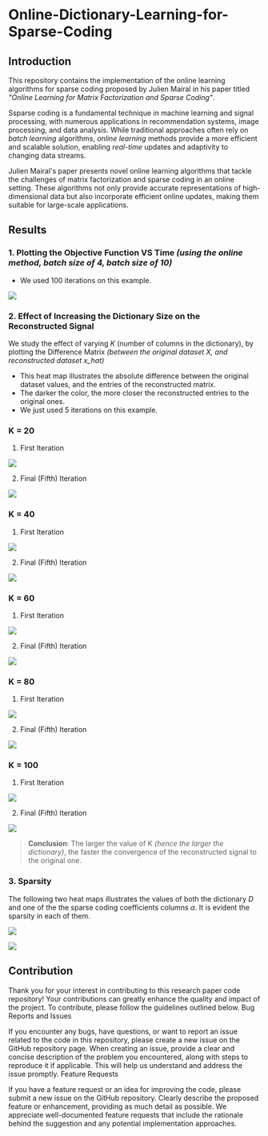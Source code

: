 # Online-Dictionary-Learning-for-Sparse-Coding

## Introduction

This repository contains the implementation of the online learning algorithms for sparse coding proposed by Julien Mairal in his paper titled _"Online Learning for Matrix Factorization and Sparse Coding"_.

Ssparse coding is a fundamental technique in machine learning and signal processing, with numerous applications in recommendation systems, image processing, and data analysis. While traditional approaches often rely on _batch learning_ algorithms, _online learning_ methods provide a more efficient and scalable solution, enabling _real-time_ updates and adaptivity to changing data streams.

Julien Mairal's paper presents novel online learning algorithms that tackle the challenges of matrix factorization and sparse coding in an online setting. These algorithms not only provide accurate representations of high-dimensional data but also incorporate efficient online updates, making them suitable for large-scale applications.

## Results

### 1. Plotting the Objective Function VS Time _(using the online method, batch size of 4, batch size of 10)_

- We used 100 iterations on this example.

![](./results/Objective_function_vs._time%2C_using_random_columns_of_the_dataset_as_initialization_for_D.png)

### 2. Effect of Increasing the Dictionary Size on the Reconstructed Signal

We study the effect of varying _K_ (number of columns in the dictionary), by plotting the Difference Matrix _(between the original dataset X, and reconstructed dataset x_hat)_

- This heat map illustrates the absolute difference between the original dataset values, and the entries of the reconstructed matrix.
- The darker the color, the more closer the reconstructed entries to the original ones.
- We just used 5 iterations on this example.

### K = 20

1. First Iteration

![](<./img/Matrix_Reconstruction_Difference_(Iteration1%2C%20with%20K%20%3D%2020).png>)

2. Final (Fifth) Iteration

![](<./img/Matrix_Reconstruction_Difference_(Iteration5%2C%20with%20K%20%3D%2020).png>)

### K = 40

1. First Iteration

![](<./img/Matrix_Reconstruction_Difference_(Iteration1%2C%20with%20K%20%3D%2040).png>)

2. Final (Fifth) Iteration

![](<./img/Matrix_Reconstruction_Difference_(Iteration5%2C%20with%20K%20%3D%2040).png>)

### K = 60

1. First Iteration

![](<./img/Matrix_Reconstruction_Difference_(Iteration1%2C%20with%20K%20%3D%2060).png>)

2. Final (Fifth) Iteration

![](<./img/Matrix_Reconstruction_Difference_(Iteration5%2C%20with%20K%20%3D%2060).png>)

### K = 80

1. First Iteration

![](<./img/Matrix_Reconstruction_Difference_(Iteration1%2C%20with%20K%20%3D%2080).png>)

2. Final (Fifth) Iteration

![](<./img/Matrix_Reconstruction_Difference_(Iteration5%2C%20with%20K%20%3D%2080).png>)

### K = 100

1. First Iteration

![](<./img/Matrix_Reconstruction_Difference_(Iteration1%2C%20with%20K%20%3D%20100).png>)

2. Final (Fifth) Iteration

![](<./img/Matrix_Reconstruction_Difference_(Iteration5%2C%20with%20K%20%3D%20100).png>)

> **Conclusion**: The larger the value of K _(hence the larger the dictionary)_, the faster the convergence of the reconstructed signal to the original one.

### 3. Sparsity

The following two heat maps illustrates the values of both the dictionary $D$ and one of the the sparse coding coefficients columns $\alpha$. It is evident the sparsity in each of them.

![](<./img/Dictionary_(Iteration100%2C_with_K_%3D_40)%2C_with_D_initialized_randomly.png>)

![](<./img/Alpha_(Iteration100%2C%20with%20K%20%3D%2040).png>)

## Contribution

Thank you for your interest in contributing to this research paper code repository! Your contributions can greatly enhance the quality and impact of the project. To contribute, please follow the guidelines outlined below.
Bug Reports and Issues

If you encounter any bugs, have questions, or want to report an issue related to the code in this repository, please create a new issue on the GitHub repository page. When creating an issue, provide a clear and concise description of the problem you encountered, along with steps to reproduce it if applicable. This will help us understand and address the issue promptly.
Feature Requests

If you have a feature request or an idea for improving the code, please submit a new issue on the GitHub repository. Clearly describe the proposed feature or enhancement, providing as much detail as possible. We appreciate well-documented feature requests that include the rationale behind the suggestion and any potential implementation approaches.
